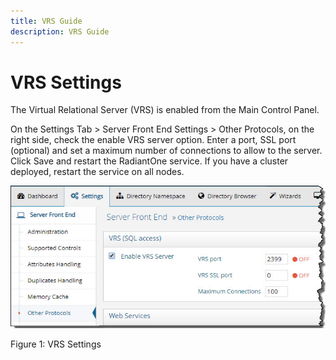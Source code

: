 ```yaml
---
title: VRS Guide
description: VRS Guide
---
```


# VRS Settings

The Virtual Relational Server (VRS) is enabled from the Main Control Panel.

On the Settings Tab > Server Front End Settings > Other Protocols, on the right side, check the enable VRS server option. Enter a port, SSL port (optional) and set a maximum number of connections to allow to the server. Click Save and restart the RadiantOne service. If you have a cluster deployed, restart the service on all nodes.

![An image showing ](Media/Image2.1.jpg)

Figure 1: VRS Settings
